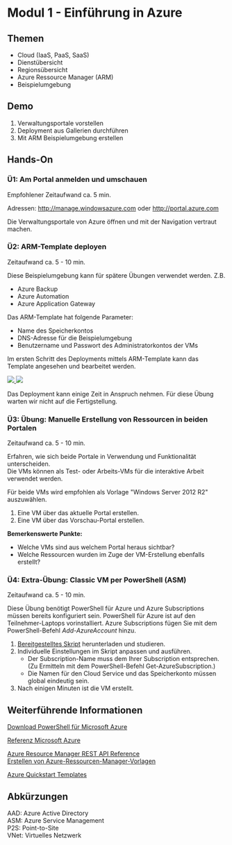 # Modul 1 - Einführung in Azure
## Themen
* Cloud (IaaS, PaaS, SaaS)
* Dienstübersicht
* Regionsübersicht
* Azure Ressource Manager (ARM)
* Beispielumgebung

## Demo
1. Verwaltungsportale vorstellen
2. Deployment aus Gallerien durchführen
3. Mit ARM Beispielumgebung erstellen

## Hands-On
### Ü1: Am Portal anmelden und umschauen
Empfohlener Zeitaufwand ca. 5 min.

Adressen: http://manage.windowsazure.com oder http://portal.azure.com

Die Verwaltungsportale von Azure öffnen und mit der Navigation vertraut machen.

### Ü2: ARM-Template deployen
Zeitaufwand ca. 5 - 10 min.

Diese Beispielumgebung kann für spätere Übungen verwendet werden. Z.B.
* Azure Backup
* Azure Automation 
* Azure Application Gateway

Das ARM-Template hat folgende Parameter:
* Name des Speicherkontos
* DNS-Adresse für die Beispielumgebung
* Benutzername und Passwort des Administratorkontos der VMs

Im ersten Schritt des Deployments mittels ARM-Template kann das Template angesehen und bearbeitet werden.

<a href="https://portal.azure.com/#create/Microsoft.Template/uri/https%3A%2F%2Fraw.githubusercontent.com%2Fpkirch%2Fhybridit15%2Fmaster%2FModul1%2Fdemoenv.json" target="_blank">
    <img src="http://azuredeploy.net/deploybutton.png"/>
</a>
<a href="http://armviz.io/#/?load=https%3A%2F%2Fraw.githubusercontent.com%2Fpkirch%2Fhybridit15%2Fmaster%2FModul1%2Fdemoenv.json" target="_blank">
    <img src="http://armviz.io/visualizebutton.png"/>
</a>

Das Deployment kann einige Zeit in Anspruch nehmen. Für diese Übung warten wir nicht auf 
die Fertigstellung.

### Ü3: Übung: Manuelle Erstellung von Ressourcen in beiden Portalen
Zeitaufwand ca. 5 - 10 min.

Erfahren, wie sich beide Portale in Verwendung und Funktionalität unterscheiden.  
Die VMs können als Test- oder Arbeits-VMs für die interaktive Arbeit verwendet werden.

Für beide VMs wird empfohlen als Vorlage "Windows Server 2012 R2" auszuwählen.

1. Eine VM über das aktuelle Portal erstellen.
2. Eine VM über das Vorschau-Portal erstellen.  

**Bemerkenswerte Punkte:**
* Welche VMs sind aus welchem Portal heraus sichtbar?
* Welche Ressourcen wurden im Zuge der VM-Erstellung ebenfalls erstellt?

### Ü4: Extra-Übung: Classic VM per PowerShell (ASM)
Zeitaufwand ca. 5 - 10 min.

Diese Übung benötigt PowerShell für Azure und Azure Subscriptions müssen bereits konfiguriert sein. 
PowerShell für Azure ist auf den Teilnehmer-Laptops vorinstalliert. 
Azure Subscriptions fügen Sie mit dem PowerShell-Befehl *Add-AzureAccount* hinzu.

1. [Bereitgestelltes Skript](https://raw.githubusercontent.com/pkirch/hybridit15/master/Modul1/Create-AzureVM.ps1) herunterladen und studieren.
2. Individuelle Einstellungen im Skript anpassen und ausführen.
    * Der Subscription-Name muss dem Ihrer Subscription entsprechen. (Zu Ermitteln mit dem PowerShell-Befehl Get-AzureSubscription.)
    * Die Namen für den Cloud Service und das Speicherkonto müssen global eindeutig sein.
3. Nach einigen Minuten ist die VM erstellt.

## Weiterführende Informationen

[Download PowerShell für Microsoft Azure](https://azure.microsoft.com/de-de/downloads/)

[Referenz Microsoft Azure](https://msdn.microsoft.com/en-us/library/azure/mt420159.aspx)  

[Azure Resource Manager REST API Reference](https://msdn.microsoft.com/en-us/library/azure/dn790568.aspx)  
[Erstellen von Azure-Ressourcen-Manager-Vorlagen](https://azure.microsoft.com/de-de/documentation/articles/resource-group-authoring-templates/)

[Azure Quickstart Templates](https://github.com/Azure/azure-quickstart-templates)

## Abkürzungen

AAD: Azure Active Directory  
ASM: Azure Service Management  
P2S: Point-to-Site  
VNet: Virtuelles Netzwerk
